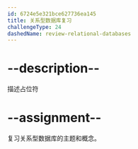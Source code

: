 ```yaml
---
id: 6724e5e321bce627736ea145
title: 关系型数据库复习
challengeType: 24
dashedName: review-relational-databases
---
```


# --description--

描述占位符

# --assignment--

复习关系型数据库的主题和概念。

